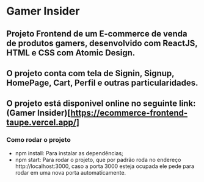 # Gamer Insider

## Projeto Frontend de um E-commerce de venda de produtos gamers, desenvolvido com ReactJS, HTML e CSS com Atomic Design.

## O projeto conta com tela de Signin, Signup, HomePage, Cart, Perfil e outras particularidades. 

## O projeto está disponivel online no seguinte link: (Gamer Insider)[https://ecommerce-frontend-taupe.vercel.app/]

### Como rodar o projeto

- npm install: Para instalar as dependências;
- npm start: Para rodar o projeto, que por padrão roda no endereço http://localhost:3000, caso a porta 3000 esteja ocupada ele pede para rodar em uma nova porta automaticamente.
